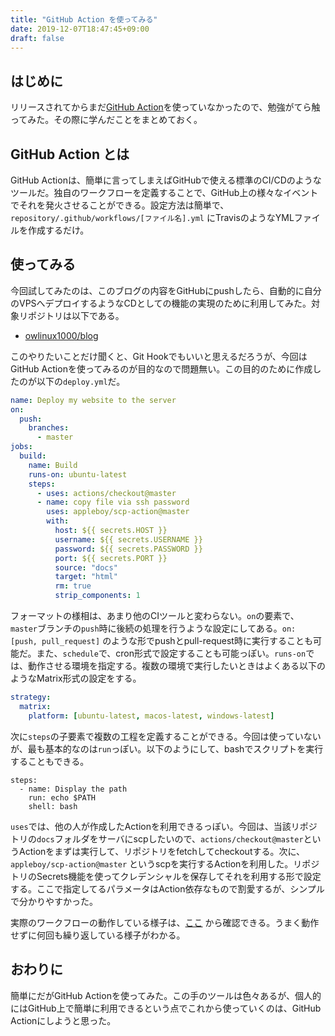 ```yaml
---
title: "GitHub Action を使ってみる"
date: 2019-12-07T18:47:45+09:00
draft: false
---
```


## はじめに

リリースされてからまだ[GitHub Action](https://github.com/features/actions)を使っていなかったので、勉強がてら触ってみた。その際に学んだことをまとめておく。

## GitHub Action とは

GitHub Actionは、簡単に言ってしまえばGitHubで使える標準のCI/CDのようなツールだ。独自のワークフローを定義することで、GitHub上の様々なイベントでそれを発火させることができる。設定方法は簡単で、`repository/.github/workflows/[ファイル名].yml` にTravisのようなYMLファイルを作成するだけ。

## 使ってみる

今回試してみたのは、このブログの内容をGitHubにpushしたら、自動的に自分のVPSへデプロイするようなCDとしての機能の実現のために利用してみた。対象リポジトリは以下である。

- [owlinux1000/blog](https://github.com/owlinux1000/blog)

このやりたいことだけ聞くと、Git Hookでもいいと思えるだろうが、今回はGitHub Actionを使ってみるのが目的なので問題無い。この目的のために作成したのが以下の`deploy.yml`だ。

```yaml
name: Deploy my website to the server
on:
  push:
    branches:
      - master
jobs:
  build:
    name: Build
    runs-on: ubuntu-latest
    steps:
      - uses: actions/checkout@master
      - name: copy file via ssh password
        uses: appleboy/scp-action@master
        with:
          host: ${{ secrets.HOST }}
          username: ${{ secrets.USERNAME }}
          password: ${{ secrets.PASSWORD }}
          port: ${{ secrets.PORT }}
          source: "docs"
          target: "html"
          rm: true
          strip_components: 1
```

フォーマットの様相は、あまり他のCIツールと変わらない。`on`の要素で、`master`ブランチの`push`時に後続の処理を行うような設定にしてある。`on: [push, pull_request]` のような形でpushとpull-request時に実行することも可能だ。また、`schedule`で、cron形式で設定することも可能っぽい。`runs-on`では、動作させる環境を指定する。複数の環境で実行したいときはよくある以下のようなMatrix形式の設定をする。

```yaml
strategy:
  matrix:
    platform: [ubuntu-latest, macos-latest, windows-latest]
```

次に`steps`の子要素で複数の工程を定義することができる。今回は使っていないが、最も基本的なのは`run`っぽい。以下のようにして、bashでスクリプトを実行することもできる。  
```
steps:
  - name: Display the path
    run: echo $PATH
    shell: bash
```
`uses`では、他の人が作成したActionを利用できるっぽい。今回は、当該リポジトリの`docs`フォルダをサーバにscpしたいので、`actions/checkout@master`というActionをまずは実行して、リポジトリをfetchしてcheckoutする。次に、`appleboy/scp-action@master` というscpを実行するActionを利用した。リポジトリのSecrets機能を使ってクレデンシャルを保存してそれを利用する形で設定する。ここで指定してるパラメータはAction依存なもので割愛するが、シンプルで分かりやすかった。  

実際のワークフローの動作している様子は、[ここ](https://github.com/owlinux1000/blog/actions) から確認できる。うまく動作せずに何回も繰り返している様子がわかる。

## おわりに

簡単にだがGitHub Actionを使ってみた。この手のツールは色々あるが、個人的にはGitHub上で簡単に利用できるという点でこれから使っていくのは、GitHub Actionにしようと思った。
